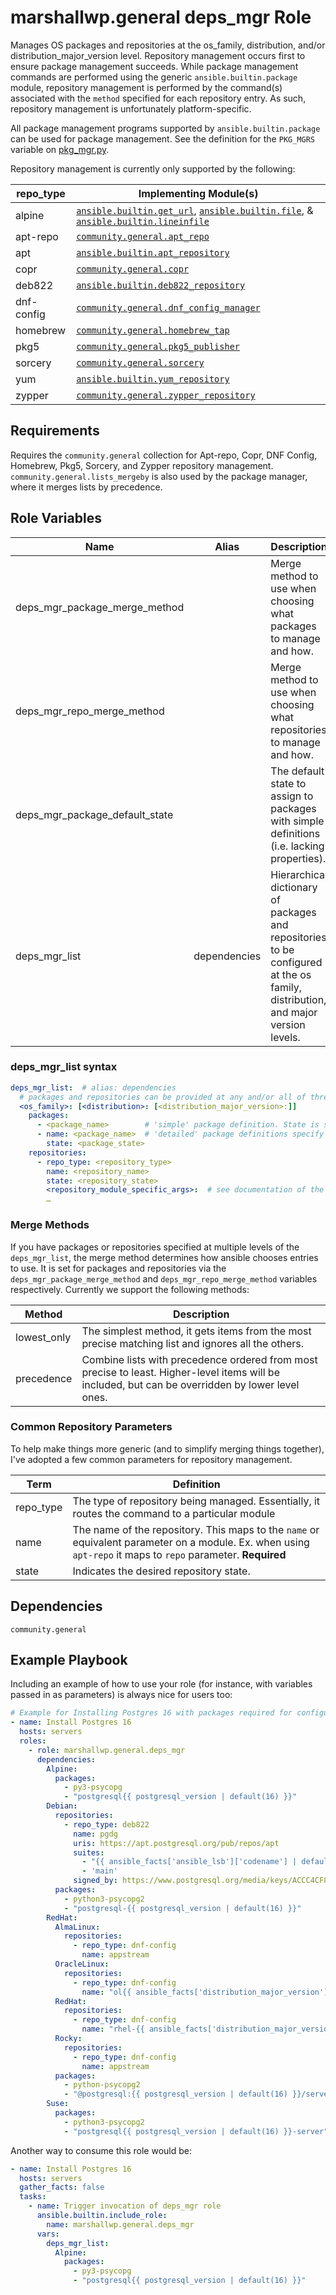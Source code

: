 marshallwp.general deps_mgr Role
========================

Manages OS packages and repositories at the os_family, distribution, and/or distribution_major_version level.  Repository management occurs first to ensure package management succeeds.  While package management commands are performed using the generic `ansible.builtin.package` module, repository management is performed by the command(s) associated with the `method` specified for each repository entry.  As such, repository management is unfortunately platform-specific.

All package management programs supported by `ansible.builtin.package` can be used for package management.  See the definition for the `PKG_MGRS` variable on [pkg_mgr.py](https://github.com/ansible/ansible/blob/devel/lib/ansible/module_utils/facts/system/pkg_mgr.py).

Repository management is currently only supported by the following:

| repo_type | Implementing Module(s) |
| --------- | ---------------------- |
| alpine | [`ansible.builtin.get_url`](https://docs.ansible.com/ansible/latest/collections/ansible/builtin/get_url_module.html), [`ansible.builtin.file`](https://docs.ansible.com/ansible/latest/collections/ansible/builtin/file_module.html), & [`ansible.builtin.lineinfile`](https://docs.ansible.com/ansible/latest/collections/ansible/builtin/lineinfile_module.html) |
| apt-repo | [`community.general.apt_repo`](https://docs.ansible.com/ansible/latest/collections/community/general/apt_repo_module.html) |
| apt | [`ansible.builtin.apt_repository`](https://docs.ansible.com/ansible/latest/collections/ansible/builtin/apt_repository_module.html) |
| copr | [`community.general.copr`](https://docs.ansible.com/ansible/latest/collections/community/general/copr_module.html) |
| deb822 | [`ansible.builtin.deb822_repository`](https://docs.ansible.com/ansible/latest/collections/ansible/builtin/deb822_repository_module.html) |
| dnf-config | [`community.general.dnf_config_manager`](https://docs.ansible.com/ansible/latest/collections/community/general/dnf_config_manager_module.html) |
| homebrew | [`community.general.homebrew_tap`](https://docs.ansible.com/ansible/latest/collections/community/general/homebrew_tap_module.html) |
| pkg5 | [`community.general.pkg5_publisher`](https://docs.ansible.com/ansible/latest/collections/community/general/pkg5_publisher_module.html) |
| sorcery | [`community.general.sorcery`](https://docs.ansible.com/ansible/latest/collections/community/general/sorcery_module.html) |
| yum | [`ansible.builtin.yum_repository`](https://docs.ansible.com/ansible/latest/collections/ansible/builtin/yum_repository_module.html) |
| zypper | [`community.general.zypper_repository`](https://docs.ansible.com/ansible/latest/collections/community/general/zypper_repository_module.html) |

Requirements
------------

Requires the `community.general` collection for Apt-repo, Copr, DNF Config, Homebrew, Pkg5, Sorcery, and Zypper repository management.  `community.general.lists_mergeby` is also used by the package manager, where it merges lists by precedence.

Role Variables
--------------

| Name | Alias | Description | Default |
| ---- | ----- | ----------- | ------- |
| deps_mgr_package_merge_method | | Merge method to use when choosing what packages to manage and how. | precedence |
| deps_mgr_repo_merge_method | | Merge method to use when choosing what repositories to manage and how. | lowest_only |
| deps_mgr_package_default_state| | The default state to assign to packages with simple definitions (i.e. lacking properties). | present |
| deps_mgr_list | dependencies | Hierarchical dictionary of packages and repositories to be configured at the os family, distribution, and major version levels. | |

### deps_mgr_list syntax

```yaml
deps_mgr_list:  # alias: dependencies
  # packages and repositories can be provided at any and/or all of three selection levels.
  <os_family>: [<distribution>: [<distribution_major_version>:]]
    packages:
      - <package_name>        # 'simple' package definition. State is set to deps_mgr_package_default_state
      - name: <package_name>  # 'detailed' package definitions specify both the name and package state.
        state: <package_state>
    repositories:
      - repo_type: <repository_type>
        name: <repository_name>
        state: <repository_state>
        <repository_module_specific_args>:  # see documentation of the implementing module for a list.
        …
```

### Merge Methods
If you have packages or repositories specified at multiple levels of the `deps_mgr_list`, the merge method determines how ansible chooses entries to use.  It is set for packages and repositories via the `deps_mgr_package_merge_method` and `deps_mgr_repo_merge_method` variables respectively. Currently we support the following methods:

| Method | Description |
| ------ | ----------- |
| lowest_only | The simplest method, it gets items from the most precise matching list and ignores all the others. |
| precedence | Combine lists with precedence ordered from most precise to least. Higher-level items will be included, but can be overridden by lower level ones. |

### Common Repository Parameters
To help make things more generic (and to simplify merging things together), I've adopted a few common parameters for repository management.

| Term | Definition |
| ---- | ---------- |
| repo_type | The type of repository being managed. Essentially, it routes the command to a particular module |
| name | The name of the repository. This maps to the `name` or equivalent parameter on a module.  Ex. when using `apt-repo` it maps to `repo` parameter. **Required** |
| state | Indicates the desired repository state. |

Dependencies
------------

<!-- A list of other roles hosted on Galaxy should go here, plus any details in regards to parameters that may need to be set for other roles, or variables that are used from other roles. -->

`community.general`

Example Playbook
----------------

Including an example of how to use your role (for instance, with variables passed in as parameters) is always nice for users too:

```yaml
# Example for Installing Postgres 16 with packages required for configuration via community.general.postgres.
- name: Install Postgres 16
  hosts: servers
  roles:
    - role: marshallwp.general.deps_mgr
      dependencies:
        Alpine:
          packages:
            - py3-psycopg
            - "postgresql{{ postgresql_version | default(16) }}"
        Debian:
          repositories:
            - repo_type: deb822
              name: pgdg
              uris: https://apt.postgresql.org/pub/repos/apt
              suites:
                - "{{ ansible_facts['ansible_lsb']['codename'] | default('invalid') }}-pgdg"
                - 'main'
              signed_by: https://www.postgresql.org/media/keys/ACCC4CF8.asc
          packages:
            - python3-psycopg2
            - "postgresql-{{ postgresql_version | default(16) }}"
        RedHat:
          AlmaLinux:
            repositories:
              - repo_type: dnf-config
                name: appstream
          OracleLinux:
            repositories:
              - repo_type: dnf-config
                name: "ol{{ ansible_facts['distribution_major_version'] }}_appstream"
          RedHat:
            repositories:
              - repo_type: dnf-config
                name: "rhel-{{ ansible_facts['distribution_major_version'] }}-for-{{ ansible_architecture }}-appstream-rpms"
          Rocky:
            repositories:
              - repo_type: dnf-config
                name: appstream
          packages:
            - python-psycopg2
            - "@postgresql:{{ postgresql_version | default(16) }}/server"
        Suse:
          packages:
            - python3-psycopg2
            - "postgresql{{ postgresql_version | default(16) }}-server"
```

Another way to consume this role would be:

```yaml
- name: Install Postgres 16
  hosts: servers
  gather_facts: false
  tasks:
    - name: Trigger invocation of deps_mgr role
      ansible.builtin.include_role:
        name: marshallwp.general.deps_mgr
      vars:
        deps_mgr_list:
          Alpine:
            packages:
              - py3-psycopg
              - "postgresql{{ postgresql_version | default(16) }}"
```
